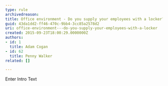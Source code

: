 ```yaml
---
type: rule
archivedreason: 
title: Office environment - Do you supply your employees with a locker?
guid: 43da1dd2-ff46-470c-9bb4-3cc85a2578d2
uri: office-environment---do-you-supply-your-employees-with-a-locker
created: 2015-09-23T18:00:29.0000000Z
authors:
- id: 1
  title: Adam Cogan
- id: 62
  title: Penny Walker
related: []

---
```



Enter Intro Text
<br><excerpt class='endintro'></excerpt><br>



